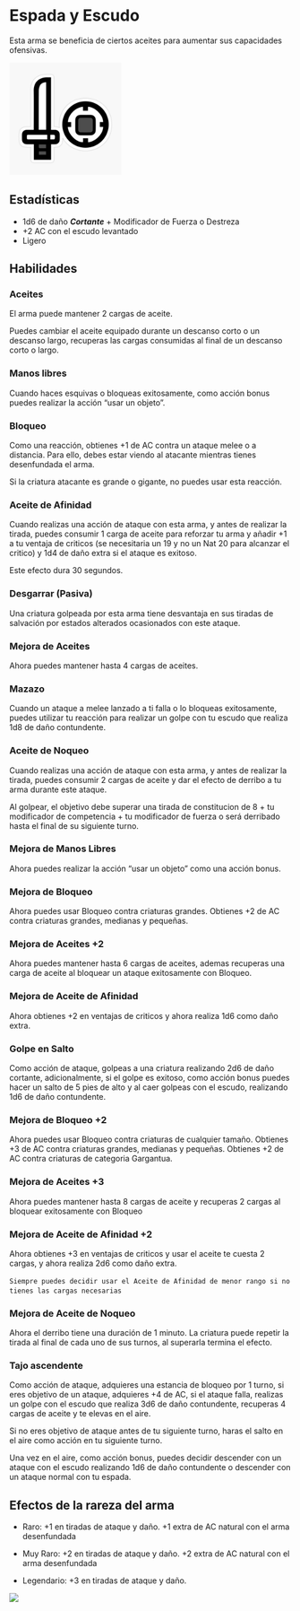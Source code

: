 <link rel="stylesheet" href="../../base.css"/>

# Espada y Escudo

Esta arma se beneficia de ciertos aceites para aumentar sus capacidades ofensivas.

<img src="./espada-escudo-icon.jpg" width="200"/>

## Estadísticas

- <span style="color:var(--ataque)">1d6</span> de daño ***Cortante*** + Modificador de <span style="color:var(--fuerza)">Fuerza</span> o <span style="color:var(--destreza)">Destreza</span>
- +2 AC con el escudo levantado
- Ligero

## Habilidades

### <span style="color:var(--poco-comun)">Aceites</span>

El arma puede mantener 2 cargas de aceite.

Puedes cambiar el aceite equipado durante un descanso corto o un descanso largo, recuperas las cargas consumidas al final de un descanso corto o largo.

### <span style='color:var(--poco-comun)'>Manos libres</span>

Cuando haces esquivas o bloqueas exitosamente, como acción bonus puedes realizar la acción “usar un objeto”.

### <span style='color:var(--poco-comun)'>Bloqueo</span>

Como una reacción, obtienes +1 de AC contra un ataque melee o a distancia. Para ello, debes estar viendo al atacante mientras tienes desenfundada el arma.

Si la criatura atacante es grande o gigante, no puedes usar esta reacción.

### <span style='color:var(--poco-comun)'>Aceite de Afinidad</span>

Cuando realizas una acción de ataque con esta arma, y antes de realizar la tirada, puedes consumir 1 carga de aceite para reforzar tu arma y añadir <span style='color:var(--ataque)'>+1</span> a tu ventaja de criticos (se necesitaria un 19 y no un Nat 20 para alcanzar el critico) y <span style='color:var(--ataque)'>1d4</span> de daño extra si el ataque es exitoso.

Este efecto dura 30 segundos.

### <span style='color:var(--raro)'>Desgarrar (Pasiva)</span>

Una criatura golpeada por esta arma tiene desvantaja en sus tiradas de salvación por estados alterados ocasionados con este ataque.

### <span style='color:var(--raro)'>Mejora de Aceites</span>

Ahora puedes mantener hasta 4 cargas de aceites.

### <span style='color:var(--raro)'>Mazazo</span>

Cuando un ataque a melee lanzado a ti falla o lo bloqueas exitosamente, puedes utilizar tu reacción para realizar un golpe con tu escudo que realiza <span style='color:var(--ataque)'>1d8</span> de daño <span style='color:var(--contundente)'>contundente</span>.

### <span style='color:var(--raro)'>Aceite de Noqueo</span>

Cuando realizas una acción de ataque con esta arma, y antes de realizar la tirada, puedes consumir 2 cargas de aceite y dar el efecto de derribo a tu arma durante este ataque.

Al golpear, el objetivo debe superar una <span style='color:var(--constitucion)'>tirada de constitucion</span> de <span style='color:var(--ataque)'>8</span> + tu <span style='color:var(--competencia)'>modificador de competencia</span> + tu <span style='color:var(--fuerza)'>modificador de fuerza</span> o será derribado hasta el final de su siguiente turno.

### <span style='color:var(--muy-raro)'>Mejora de Manos Libres</span>

Ahora puedes realizar la acción “usar un objeto” como una acción bonus.

### <span style='color:var(--muy-raro)'>Mejora de Bloqueo</span>

Ahora puedes usar <span style='color:var(--poco-comun)'>Bloqueo</span> contra criaturas grandes. Obtienes +2 de AC contra criaturas grandes, medianas y pequeñas.

### <span style='color:var(--muy-raro)'>Mejora de Aceites +2</span>

Ahora puedes mantener hasta 6 cargas de aceites, ademas recuperas una carga de aceite al bloquear un ataque exitosamente con <span style='color:var(--poco-comun)'>Bloqueo</span>.

### <span style='color:var(--muy-raro)'>Mejora de Aceite de Afinidad</span>

Ahora obtienes <span style='color:var(--ataque)'>+2</span> en ventajas de criticos y ahora realiza <span style='color:var(--ataque)'>1d6</span> como daño extra.

### <span style='color:var(--muy-raro)'>Golpe en Salto</span>

Como acción de ataque, golpeas a una criatura realizando <span style='color:var(--ataque)'>2d6</span> de daño cortante, adicionalmente, si el golpe es exitoso, como acción bonus puedes hacer un salto de 5 pies de alto y al caer golpeas con el escudo, realizando <span style='color:var(--ataque)'>1d6</span> de daño <span style='color:var(--contundente)'>contundente</span>.

### <span style='color:var(--legendario)'>Mejora de Bloqueo +2</span>

Ahora puedes usar <span style='color:var(--poco-comun)'>Bloqueo</span> contra criaturas de cualquier tamaño. Obtienes +3 de AC contra criaturas grandes, medianas y pequeñas. Obtienes +2 de AC contra criaturas de categoria Gargantua.

### <span style='color:var(--legendario)'>Mejora de Aceites +3</span>

Ahora puedes mantener hasta 8 cargas de aceite y recuperas 2 cargas al bloquear exitosamente con <span style='color:var(--poco-comun)'>Bloqueo</span>

### <span style='color:var(--legendario)'>Mejora de Aceite de Afinidad +2</span>

Ahora obtienes <span style='color:var(--ataque)'>+3</span> en ventajas de criticos y usar el aceite te cuesta 2 cargas, y ahora realiza <span style='color:var(--ataque)'>2d6</span> como daño extra.

```Siempre puedes decidir usar el Aceite de Afinidad de menor rango si no tienes las cargas necesarias```

### <span style='color:var(--legendario)'>Mejora de Aceite de Noqueo</span>

Ahora el derribo tiene una duración de 1 minuto. La criatura puede repetir la tirada al final de cada uno de sus turnos, al superarla termina el efecto.

### <span style='color:var(--legendario)'>Tajo ascendente</span>

Como acción de ataque, adquieres una estancia de bloqueo por 1 turno, si eres objetivo de un ataque, adquieres +4 de AC, si el ataque falla, realizas un golpe con el escudo que realiza <span style='color:var(--ataque)'>3d6</span> de daño <span style='color:var(--contundente)'>contundente</span>, recuperas 4 cargas de aceite y te elevas en el aire.

Si no eres objetivo de ataque antes de tu siguiente turno, haras el salto en el aire como acción en tu siguiente turno.

Una vez en el aire, como acción bonus, puedes decidir descender con un ataque con el escudo realizando <span style='color:var(--ataque)'>1d6</span> de daño <span style='color:var(--contundente)'>contundente</span> o descender con un ataque normal con tu espada.

## Efectos de la rareza del arma

- <span style='color:var(--raro)'>Raro</span>: <span style='color:var(--ataque)'>+1</span> en tiradas de ataque y daño. <span style='color:var(--ataque)'>+1</span> extra de AC natural con el arma desenfundada

- <span style='color:var(--muy-raro)'>Muy Raro</span>: <span style='color:var(--ataque)'>+2</span> en tiradas de ataque y daño. <span style='color:var(--ataque)'>+2</span> extra de AC natural con el arma desenfundada

- <span style='color:var(--legendario)'>Legendario</span>: <span style='color:var(--ataque)'>+3</span> en tiradas de ataque y daño.

<img src="./espada-escudo.jpg" width="500">